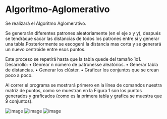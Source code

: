 # Algoritmo-Aglomerativo
Se realizará el Algoritmo Aglomerativo.


Se generarán diferentes patrones aleatoriamente (en el eje x y y), después se tendráque sacar las distancias de todos los patrones entre si y generar una tabla.Posteriormente se escogerá la distancia mas corta y se generará un nuevo centroide entre esos puntos. 
 
Este proceso se repetirá hasta que la tabla quede del tamaño 1x1.
Desarrollo:
• Genrear n número de patronesse aleatórios.
• Generar tabla de distancias.
• Generar los clúster.
• Graficar los conjuntos que se crean poco a poco.

Al correr el programa se mostrará primero en la línea de comandos nuestra matriz de puntos, como se muestran en la Figura 1 son los puntos generados y graficados (como es la primera tabla y grafica se muestra que 9 conjuntos).

![image](https://user-images.githubusercontent.com/92546462/222452340-2a647008-9743-4f5f-a380-3d6f016595b1.png)
![image](https://user-images.githubusercontent.com/92546462/222452631-8e35554c-ab70-45fb-bfa5-b52e860b9a16.png)
![image](https://user-images.githubusercontent.com/92546462/222452554-7bf18b2d-7d24-448c-9315-1622dfacb7ef.png)
